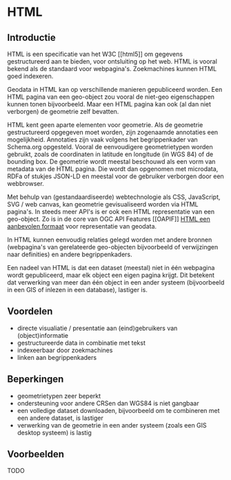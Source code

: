# HTML
## Introductie
HTML is een specificatie van het W3C [[html5]] om gegevens gestructureerd aan te bieden, voor ontsluiting op het web. HTML is vooral bekend als de standaard voor webpagina's. Zoekmachines kunnen HTML goed indexeren.

Geodata in HTML kan op verschillende manieren gepubliceerd worden. Een HTML pagina van een geo-object zou vooral de niet-geo eigenschappen kunnen tonen bijvoorbeeld. Maar een HTML pagina kan ook (al dan niet verborgen) de geometrie zelf bevatten.

HTML kent geen aparte elementen voor geometrie. Als de geometrie gestructureerd opgegeven moet worden, zijn zogenaamde annotaties een mogelijkheid. Annotaties zijn vaak volgens het begrippenkader van Schema.org opgesteld. Vooral de eenvoudigere geometrietypen worden gebruikt, zoals de coordinaten in latitude en longitude (in WGS 84) of de bounding box. De geometrie wordt meestal beschouwd als een vorm van metadata van de HTML pagina. Die wordt dan opgenomen met microdata, RDFa of stukjes JSON-LD en meestal voor de gebruiker verborgen door een webbrowser.

Met behulp van (gestandaardiseerde) webtechnologie als CSS, JavaScript, SVG / web canvas, kan geometrie gevisualiseerd worden via HTML pagina's. In steeds meer API's is er ook een HTML representatie van een geo-object. Zo is in de core van OGC API Features [[OAPIF]] [HTML een aanbevolen formaat](http://docs.opengeospatial.org/is/17-069r3/17-069r3.html#_requirements_class_html) voor representatie van geodata.

In HTML kunnen eenvoudig relaties gelegd worden met andere bronnen (webpagina's van gerelateerde geo-objecten bijvoorbeeld of verwijzingen naar definities) en andere begrippenkaders.

Een nadeel van HTML is dat een dataset (meestal) niet in één webpagina wordt gepubliceerd, maar elk object een eigen pagina krijgt. Dit betekent dat verwerking van meer dan één object in een ander systeem (bijvoorbeeld in een GIS of inlezen in een database), lastiger is.

## Voordelen
- directe visualiatie / presentatie aan (eind)gebruikers van (object)informatie
- gestructureerde data in combinatie met tekst
- indexeerbaar door zoekmachines
- linken aan begrippenkaders

## Beperkingen
- geometrietypen zeer beperkt
- ondersteuning voor andere CRSen dan WGS84 is niet gangbaar
- een volledige dataset downloaden, bijvoorbeeld om te combineren met een andere dataset, is lastiger
- verwerking van de geometrie in een ander systeem (zoals een GIS desktop systeem) is lastig

## Voorbeelden
TODO
